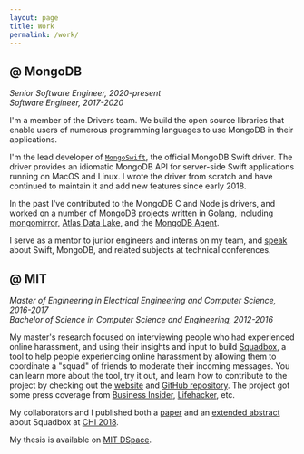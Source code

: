 ```yaml
---
layout: page
title: Work
permalink: /work/
---
```


## **@ MongoDB**
*Senior Software Engineer, 2020-present*<br>
*Software Engineer, 2017-2020*

I'm a member of the Drivers team. We build the open source libraries that enable users of numerous programming languages to use MongoDB in their applications.

I'm the lead developer of [`MongoSwift`](https://www.github.com/mongodb/mongo-swift-driver), the official MongoDB Swift driver. The driver provides an idiomatic MongoDB API for server-side Swift applications running on MacOS and Linux. I wrote the driver from scratch and have continued to maintain it and add new features since early 2018.

In the past I've contributed to the MongoDB C and Node.js drivers, and worked on a number of MongoDB projects written in Golang, including [mongomirror](https://docs.atlas.mongodb.com/import/mongomirror/), [Atlas Data Lake](https://www.mongodb.com/atlas/data-lake), and the [MongoDB Agent](https://docs.opsmanager.mongodb.com/current/tutorial/nav/mongodb-agent/).

I serve as a mentor to junior engineers and interns on my team, and [speak](/speaking) about Swift, MongoDB, and related subjects at technical conferences.

## **@ MIT**
*Master of Engineering in Electrical Engineering and Computer Science, 2016-2017*<br>
*Bachelor of Science in Computer Science and Engineering, 2012-2016*

My master's research focused on interviewing people who had experienced online harassment, and using their insights and input to build [Squadbox](https://squadbox.org), a tool to help people experiencing online harassment by allowing them to coordinate a "squad" of friends to moderate their incoming messages.
You can learn more about the tool, try it out, and learn how to contribute to the project by checking out the [website](https://squadbox.org) and [GitHub repository](https://www.github.com/amyxzhang/squadbox).
The project got some press coverage from [Business Insider](http://www.businessinsider.com/mit-researchers-squadbox-lets-friends-combat-online-harassment-2018-4), [Lifehacker](https://lifehacker.com/recruit-your-friends-to-stop-online-harassment-1825041913), etc.

My collaborators and I published both a [paper](/files/squadbox-paper.pdf) and an [extended abstract](/files/squadbox-demo.pdf) about Squadbox at [CHI 2018](https://www.chi2018.acm.org).

My thesis is available on [MIT DSpace](https://dspace.mit.edu/handle/1721.1/119593).
